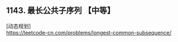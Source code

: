 ## 1143. 最长公共子序列 【中等】    
[动态规划]     
https://leetcode-cn.com/problems/longest-common-subsequence/     

